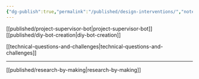 ```yaml
---
{"dg-publish":true,"permalink":"/published/design-interventions/","noteIcon":""}
---
```


[[published/project-supervisor-bot\|project-supervisor-bot]]
[[published/diy-bot-creation\|diy-bot-creation]] 


[[technical-questions-and-challenges\|technical-questions-and-challenges]]

---

[[published/research-by-making\|research-by-making]]